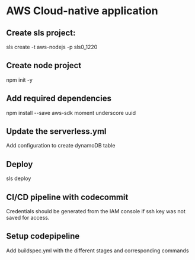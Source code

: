 # AWS Cloud-native application

## Create sls project:
sls create -t aws-nodejs -p sls0_1220

## Create node project
npm init -y

## Add required dependencies
npm install --save aws-sdk moment underscore uuid

## Update the serverless.yml
Add configuration to create dynamoDB table

## Deploy
sls deploy

## CI/CD pipeline with codecommit
Credentials should be generated from the IAM console if ssh key was not saved for access.

## Setup codepipeline
Add buildspec.yml with the different stages and corresponding commands